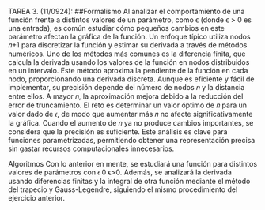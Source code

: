 TAREA 3. (11/0924):
##Formalismo
Al analizar el comportamiento de una función frente a distintos valores de un parámetro, como ϵ (donde ϵ > 0 es una entrada), es común estudiar cómo pequeños cambios en este parámetro afectan la gráfica de la función. Un enfoque típico utiliza nodos 
𝑛+1 para discretizar la función y estimar su derivada a través de métodos numéricos. Uno de los métodos más comunes es la diferencia finita, que calcula la derivada usando los valores de la función en nodos distribuidos en un intervalo.
Este método aproxima la pendiente de la función en cada nodo, proporcionando una derivada discreta. Aunque es eficiente y fácil de implementar, su precisión depende del número de nodos 
𝑛 y la distancia entre ellos. A mayor 
𝑛, la aproximación mejora debido a la reducción del error de truncamiento. El reto es determinar un valor óptimo de 
𝑛 para un valor dado de 
𝜖, de modo que aumentar más 
𝑛 no afecte significativamente la gráfica. Cuando el aumento de 
𝑛 ya no produce cambios importantes, se considera que la precisión es suficiente.
Este análisis es clave para funciones parametrizadas, permitiendo obtener una representación precisa sin gastar recursos computacionales innecesarios.

Algoritmos
Con lo anterior en mente, se estudiará una función para distintos valores de parámetros con 
𝜖
0
ϵ>0. Además, se analizará la derivada usando diferencias finitas y la integral de otra función mediante el método del trapecio y Gauss-Legendre, siguiendo el mismo procedimiento del ejercicio anterior.
